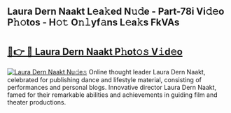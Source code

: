 ## Laura Dern Naakt L𝚎a𝚔ed N𝚞𝚍e - Part-78i Vi𝚍𝚎o P𝚑𝚘tos - H𝚘𝚝 O𝚗𝚕yf𝚊ns L𝚎a𝚔s FkVAs

# <h2><a href="http://kf7qsp8.oniu.top/?m=Laura+Dern+Naakt">🔗👉 🔴 Laura Dern Naakt P𝚑ot𝚘𝚜 V𝚒d𝚎o</a></h2>

[![Laura Dern Naakt Nu𝚍e𝚜](https://i.imgur.com/0qMVB7G.gif)](http://kf7qsp8.oniu.top/?m=Laura+Dern+Naakt)
Online thought leader Laura Dern Naakt, celebrated for publishing dance and lifestyle material, consisting of performances and personal blogs. Innovative director Laura Dern Naakt, famed for their remarkable abilities and achievements in guiding film and theater productions.  
